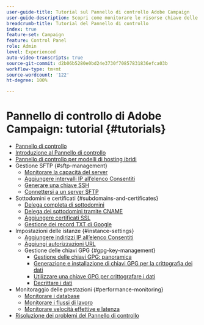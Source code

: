 ```yaml
---
user-guide-title: Tutorial sul Pannello di controllo Adobe Campaign
user-guide-description: Scopri come monitorare le risorse chiave delle istanze di Adobe Campaign ed eseguire attività di amministrazione nel Pannello di controllo.
breadcrumb-title: Tutorial del Pannello di controllo
index: true
feature-set: Campaign
feature: Control Panel
role: Admin
level: Experienced
auto-video-transcripts: true
source-git-commit: d2b06b5280e0bd24e3730f70857831836efca03b
workflow-type: tm+mt
source-wordcount: '122'
ht-degree: 100%

---
```



# Pannello di controllo di Adobe Campaign: tutorial {#tutorials}

+ [Pannello di controllo](/help/control-panel-overview.md)
+ [Introduzione al Pannello di controllo](/help/get-started-with-control-panel.md)
+ [Pannello di controllo per modelli di hosting ibridi](/help/control-panel-for-hybrid-hosting-models.md)
+ Gestione SFTP {#sftp-management}
   + [Monitorare la capacità del server](/help/sftp-management/monitor-server-capacity.md)
   + [Aggiungere intervalli IP all’elenco Consentiti](/help/sftp-management/allowlist-ip-range.md)
   + [Generare una chiave SSH](/help/sftp-management/generate-ssh-key.md)
   + [Connettersi a un server SFTP](/help/sftp-management/connect-to-sftp-server.md)
+ Sottodomini e certificati {#subdomains-and-certificates}
   + [Delega completa di sottodomini](/help/subdomains-and-certificates/subdomain-delegation.md)
   + [Delega dei sottodomini tramite CNAME](/help/subdomains-and-certificates/delegate-subdomains-using-cname.md)
   + [Aggiungere certificati SSL](/help/subdomains-and-certificates/add-ssl-certificates.md)
   + [Gestione dei record TXT di Google](/help/subdomains-and-certificates/google-txt-record-management.md)
+ Impostazioni delle istanze {#instance-settings}
   + [Aggiungere indirizzi IP all’elenco Consentiti](/help/instance-settings/allowlist-ip-adresses.md)
   + [Aggiungi autorizzazioni URL](/help/instance-settings/add-url-permissions.md)
   + Gestione delle chiavi GPG {#gpg-key-management}
      + [Gestione delle chiavi GPG: panoramica](/help/instance-settings/gpg-key-management/gpg-key-management-overview.md)
      + [Generazione e installazione di chiavi GPG per la crittografia dei dati](/help/instance-settings/gpg-key-management/generate-and-install-gpg-keys-for-data-encryption.md)
      + [Utilizzare una chiave GPG per crittografare i dati](/help/instance-settings/gpg-key-management/use-a-gpg-key-to-encrypt-data.md)
      + [Decrittare i dati](/help/instance-settings/gpg-key-management/decrypt-data.md)
+ Monitoraggio delle prestazioni {#performance-monitoring}
   + [Monitorare i database](/help/performance-monitoring/monitor-databases.md)
   + [Monitorare i flussi di lavoro](/help/performance-monitoring/monitor-workflows.md)
   + [Monitorare velocità effettive e latenza](/help/performance-monitoring/monitor-throughputs-and-latency.md)
+ [Risoluzione dei problemi del Pannello di controllo](/help/trouble-shooting.md)
